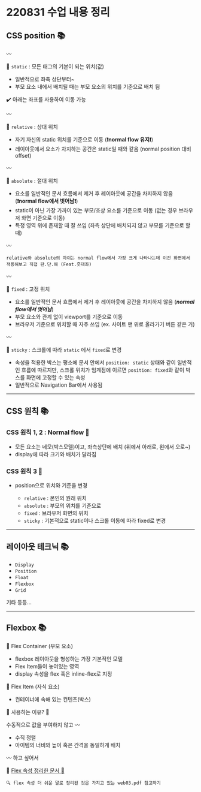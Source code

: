 # 220831 수업 내용 정리

## CSS position 📚

〰️

🔸 `static` : 모든 태그의 기본이 되는 위치(값)
* 일반적으로 좌측 상단부터~
* 부모 요소 내에서 배치될 때는 부모 요소의 위치를 기준으로 배치 됨

✔️ 아래는 좌표를 사용하여 이동 가능

〰️

🔸 `relative` : 상대 위치
* 자기 자신의 static 위치를 기준으로 이동 (**❗️normal flow 유지❗️**)
* 레이아웃에서 요소가 차지하는 공간은 static일 때와 같음 (normal position 대비 offset)

〰️

🔸 `absolute` : 절대 위치
* 요소를 일반적인 문서 흐름에서 제거 후 레이아웃에 공간을 차지하지 않음 (**❗️normal flow에서 벗어남❗️**)
* static이 아닌 가장 가까이 있는 부모/조상 요소를 기준으로 이동 (없는 경우 브라우저 화면 기준으로 이동)
* 특정 영역 위에 존재할 때 잘 쓰임 (좌측 상단에 배치되지 않고 부모를 기준으로 할 때)

〰️

`relative와 absolute의 차이는 normal flow에서 가장 크게 나타나는데 이건 화면에서 적용해보고 직접 판.단.해 (Feat.줏대좌)`

〰️

🔸 `fixed` : 고정 위치
* 요소를 일반적인 문서 흐름에서 제거 후 레이아웃에 공간을 차지하지 않음 (***normal flow에서 벗어남***)
* 부모 요소와 관계 없이 viewport를 기준으로 이동
* 브라우저 기준으로 위치할 때 자주 쓰임 (ex. 사이트 맨 위로 올라가기 버튼 같은 거)

〰️

🔸 `sticky` : 스크롤에 따라 `static` 에서 `fixed`로 변경
* 속성을 적용한 박스는 평소에 문서 안에서 `position: static` 상태와 같이 일반적인 흐름에 따르지만, 스크롤 위치가 임계점에 이르면 `position: fixed`와 같이 박스를 화면에 고정할 수 있는 속성
* 일반적으로 Navigation Bar에서 사용됨


-------

## CSS 원칙 📚

### CSS 원칙 1, 2 : Normal flow 💬
* 모든 요소는 네모(박스모델)이고, 좌측상단에 배치 (위에서 아래로, 왼에서 오로~)
* display에 따라 크기와 배치가 달라짐

### CSS 원칙 3 💬
* position으로 위치와 기준을 변경

  * `relative` : 본인의 원래 위치
  * `absolute` : 부모의 위치를 기준으로
  * `fixed` : 브라우저 화면의 위치
  * `sticky` : 기본적으로 static이나 스크롤 이동에 따라 fixed로 변경

------

## 레이아웃 테크닉 📚

* `Display`
* `Position`
* `Float`
* `Flexbox`
* `Grid`

기타 등등...

-----

## Flexbox 📚

🔸 Flex Container (부모 요소)

* flexbox 레이아웃을 형성하는 가장 기본적인 모델
* Flex Item들이 놓여있는 영역
* display 속성을 flex 혹은 inline-flex로 지정

🔸 Flex Item (자식 요소)

* 컨테이너에 속해 있는 컨텐츠(박스)

🔸 사용하는 이유? 🤔

수동적으로 값을 부여하지 않고 〰️

* 수직 정렬
* 아이템의 너비와 높이 혹은 간격을 동일하게 배치

〰️ 하고 싶어서

🔸 [Flex 속성 정리한 문서 🐸](https://github.com/yangu1455/TIL/blob/master/220831%20WEB%203%EC%9D%BC%EC%B0%A8/FLEXBOX%20FROGGY.md)

```🔍 flex 속성 더 쉬운 말로 정리된 것은 가지고 있는 web03.pdf 참고하기```